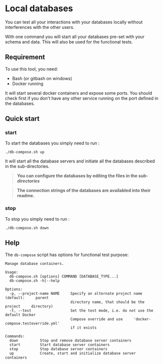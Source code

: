 # Local databases

You can test all your interactions with your databases locally without
interferences with the other users.

With one command you will start all your databases pre-set with your schema and data. This will also be used for the functional tests.

## Requirement

To use this tool, you need:

- Bash (or gitbash on windows)
- Docker running

It will start several docker containers and expose some ports. You should check first if you don't have any other service running on the port defined in the databases.

## Quick start

### start

To start the databases you simply need to run :

    ./db-compose.sh up

It will start all the database servers and initiate all the databases described in the sub-directories.

> **You can configure the databases by editing the files in the _sub-directories_**

> **The connection strings of the databases are availabled into their readme.**

### stop

To stop you simply need to run :

    ./db-compose.sh down

## Help

The `db-compose` script has options for functional test purpose:

    Manage database containers.

    Usage:
      db-compose.sh [options] COMMAND [DATABASE_TYPE...]
      db-compose.sh -h|--help

    Options:
      -p, --project-name NAME     Specify an alternate project name (default:     parent
                                  directory name, that should be the project     directory)
      -t, --test                  Set the test mode, i.e. do not use the     default Docker
                                  Compose override and use     'docker-compose.testoverride.yml'
                                  if it exists

    Commands:
      down          Stop and remove database server containers
      start         Start database server containers
      stop          Stop database server containers
      up            Create, start and initialize database server containers
